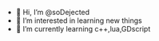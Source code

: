 - 👋 Hi, I’m @soDejected
- 👀 I’m interested in learning new things
- 🌱 I’m currently learning c++,lua,GDscript
